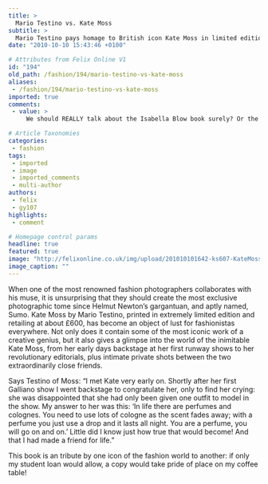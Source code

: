 ```yaml
---
title: >
  Mario Testino vs. Kate Moss
subtitle: >
  Mario Testino pays homage to British icon Kate Moss in limited edition book
date: "2010-10-10 15:43:46 +0100"

# Attributes from Felix Online V1
id: "194"
old_path: /fashion/194/mario-testino-vs-kate-moss
aliases:
 - /fashion/194/mario-testino-vs-kate-moss
imported: true
comments:
 - value: >
     We should REALLY talk about the Isabella Blow book surely? Or the Isabella Blow BOOKS?

# Article Taxonomies
categories:
 - fashion
tags:
 - imported
 - image
 - imported_comments
 - multi-author
authors:
 - felix
 - gy107
highlights:
 - comment

# Homepage control params
headline: true
featured: true
image: "http://felixonline.co.uk/img/upload/201010101642-ks607-KateMoss.jpg"
image_caption: ""
---
```


When one of the most renowned fashion photographers collaborates with his muse, it is unsurprising that they should create the most exclusive photographic tome since Helmut Newton’s gargantuan, and aptly named, Sumo. Kate Moss by Mario Testino, printed in extremely limited edition and retailing at about £600, has become an object of lust for fashionistas everywhere. Not only does it contain some of the most iconic work of a creative genius, but it also gives a glimpse into the world of the inimitable Kate Moss, from her early days backstage at her first runway shows to her revolutionary editorials, plus intimate private shots between the two extraordinarily close friends.

Says Testino of Moss: “I met Kate very early on. Shortly after her first Galliano show I went backstage to congratulate her, only to find her crying: she was disappointed that she had only been given one outfit to model in the show. My answer to her was this: ‘In life there are perfumes and colognes. You need to use lots of cologne as the scent fades away; with a perfume you just use a drop and it lasts all night. You are a perfume, you will go on and on.’ Little did I know just how true that would become! And that I had made a friend for life.”

This book is an tribute by one icon of the fashion world to another: if only my student loan would allow, a copy would take pride of place on my coffee table!
